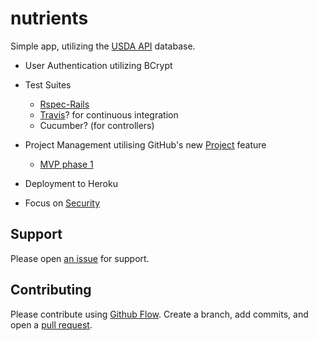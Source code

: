 # nutrients

Simple app, utilizing the [USDA API](https://ndb.nal.usda.gov/ndb/api/doc) database.

* User Authentication utilizing BCrypt

* Test Suites
  - [Rspec-Rails](https://github.com/rspec/rspec-rails)
  - [Travis](https://docs.travis-ci.com/user/getting-started/)? for continuous integration
  - Cucumber? (for controllers)
  
* Project Management utilising GitHub's new [Project](https://help.github.com/articles/tracking-the-progress-of-your-work-with-projects/) feature
  - [MVP phase 1](https://github.com/ThuyNT13/nutrients/projects/1)

* Deployment to Heroku

* Focus on [Security](http://guides.rubyonrails.org/security.html#logging)

## Support

Please open [an issue](https://github.com/ThuyNT13/nutrients/issues) for support.

## Contributing

Please contribute using [Github Flow](https://guides.github.com/introduction/flow/). Create a branch, add commits, and open a [pull request](https://github.com/ThuyNT13/nutrients/pulls).
